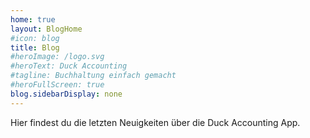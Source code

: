```yaml
---
home: true
layout: BlogHome
#icon: blog
title: Blog
#heroImage: /logo.svg
#heroText: Duck Accounting
#tagline: Buchhaltung einfach gemacht
#heroFullScreen: true
blog.sidebarDisplay: none
---
```


Hier findest du die letzten Neuigkeiten über die Duck Accounting App.

<!--
TODO add more keyword generated text here
-->
